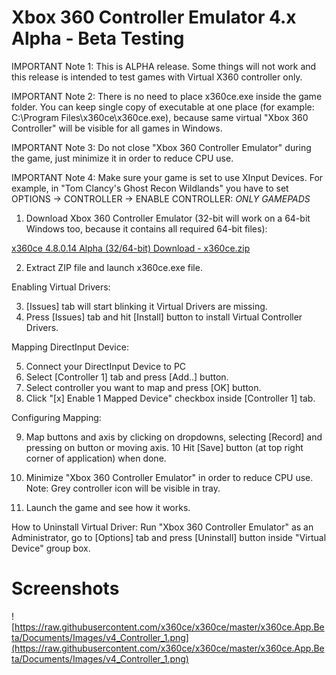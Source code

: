 # Xbox 360 Controller Emulator 4.x Alpha - Beta Testing

IMPORTANT Note 1: This is ALPHA release. Some things will not work and this release is intended to test games with Virtual X360 controller only.

IMPORTANT Note 2: There is no need to place x360ce.exe inside the game folder. You can keep single copy of executable at one place (for example: C:\Program Files\x360ce\x360ce.exe), because same virtual "Xbox 360 Controller" will be visible for all games in Windows.

IMPORTANT Note 3: Do not close "Xbox 360 Controller Emulator" during the game, just minimize it in order to reduce CPU use.

IMPORTANT Note 4: Make sure your game is set to use XInput Devices. For example, in "Tom Clancy's Ghost Recon Wildlands" you have to set 
OPTIONS -> CONTROLLER -> ENABLE CONTROLLER: *ONLY GAMEPADS*

1. Download Xbox 360 Controller Emulator (32-bit will work on a 64-bit Windows too, because it contains all required 64-bit files):

[x360ce 4.8.0.14 Alpha (32/64-bit) Download - x360ce.zip](https://github.com/x360ce/x360ce/releases/download/4.8.0.14/x360ce.zip)

2. Extract ZIP file and launch x360ce.exe file.

Enabling Virtual Drivers:

3. [Issues] tab will start blinking it Virtual Drivers are missing.
4. Press [Issues] tab and hit [Install] button to install Virtual Controller Drivers.

Mapping DirectInput Device:

5. Connect your DirectInput Device to PC
6. Select [Controller 1] tab and press [Add..] button.
7. Select controller you want to map and press [OK] button.
8. Click "[x] Enable 1 Mapped Device" checkbox inside [Controller 1] tab.

Configuring Mapping:

9. Map buttons and axis by clicking on dropdowns, selecting [Record] and pressing on button or moving axis.
10 Hit [Save] button (at top right corner of application) when done.

11. Minimize "Xbox 360 Controller Emulator" in order to reduce CPU use. Note: Grey controller icon will be visible in tray.
12. Launch the game and see how it works.

How to Uninstall Virtual Driver: Run "Xbox 360 Controller Emulator" as an Administrator, go to [Options] tab and press [Uninstall] button inside "Virtual Device" group box.

# Screenshots

![https://raw.githubusercontent.com/x360ce/x360ce/master/x360ce.App.Beta/Documents/Images/v4_Controller_1.png](https://raw.githubusercontent.com/x360ce/x360ce/master/x360ce.App.Beta/Documents/Images/v4_Controller_1.png)
